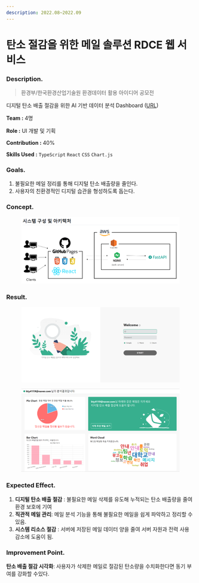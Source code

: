 ```yaml
---
description: 2022.08~2022.09
---
```


# 탄소 절감을 위한 메일 솔루션 RDCE 웹 서비스

### **Description.** <a href="#description" id="description"></a>

> 환경부/한국환경산업기술원 환경데이터 활용 아이디어 공모전

디지털 탄소 배출 절감을 위한 AI 기반 데이터 분석 Dashboard ([URL](https://noseaj.github.io/DCE\_FrontEnd/))

**Team :** 4명

**Role :** UI 개발 및 기획

**Contribution :** 40%

**Skills Used :** `TypeScript` `React` `CSS` `Chart.js`



### Goals. <a href="#goals" id="goals"></a>

1. 불필요한 메일 정리를 통해 디지털 탄소 배출량을 줄인다.
2. 사용자의 친환경적인 디지털 습관을 형성하도록 돕는다.



### **Concept**.

<figure><img src="../.gitbook/assets/image.png" alt=""><figcaption></figcaption></figure>



### Result.

<figure><img src="../.gitbook/assets/image (3).png" alt=""><figcaption></figcaption></figure>

<figure><img src="../.gitbook/assets/Group 9.png" alt=""><figcaption></figcaption></figure>

### **Expected Effect.**

1. **디지털 탄소 배출 절감** : 불필요한 메일 삭제를 유도해 누적되는 탄소 배출량을 줄여 환경 보호에 기여
2. **직관적 메일 관리**: 메일 분석 기능을 통해 불필요한 메일을 쉽게 파악하고 정리할 수 있음.
3. **시스템 리소스 절감** : 서버에 저장된 메일 데이터 양을 줄여 서버 자원과 전력 사용 감소에 도움이 됨.

### **Improvement Point.**

**탄소 배출 절감 시각화**: 사용자가 삭제한 메일로 절감된 탄소량을 수치화한다면 동기 부여를 강화할 수있다.

